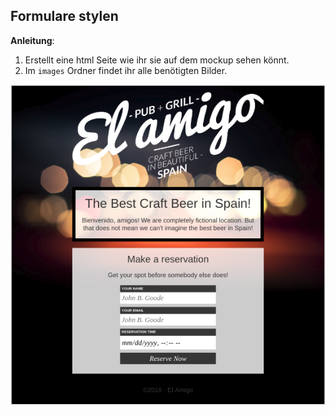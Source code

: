 ## Formulare stylen

**Anleitung**:

1.  Erstellt eine html Seite wie ihr sie auf dem mockup sehen könnt.
2.  Im `images` Ordner findet ihr alle benötigten Bilder.

![mockup-image](/images/reference-image.png)
